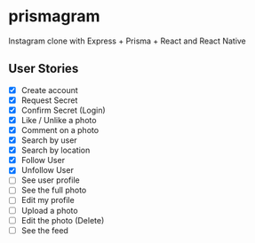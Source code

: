 # prismagram

Instagram clone with Express + Prisma + React and React Native

## User Stories

-   [x] Create account
-   [x] Request Secret
-   [x] Confirm Secret (Login)
-   [x] Like / Unlike a photo
-   [x] Comment on a photo
-   [x] Search by user
-   [x] Search by location
-   [x] Follow User
-   [x] Unfollow User
-   [ ] See user profile
-   [ ] See the full photo
-   [ ] Edit my profile
-   [ ] Upload a photo
-   [ ] Edit the photo (Delete)
-   [ ] See the feed
